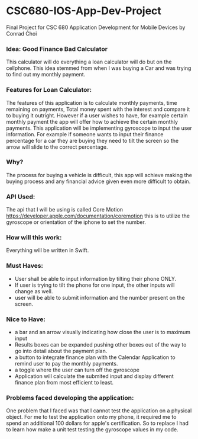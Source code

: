 # CSC680-IOS-App-Dev-Project
Final Project for CSC 680 Application Development for Mobile Devices by Conrad Choi 

### Idea: Good Finance Bad Calculator 
 This calculator will do everything a loan calculator will do but on the cellphone. This idea stemmed from when I was buying a Car and was trying to find out my monthly payment. 

### Features for Loan Calculator: 
The features of this application is to calculate monthly payments, time remaining on payments, Total money spent with the interest and compare it to buying it outright. However if a user wishes to have, for example certain monthly payment the app will offer how to achieve the certain monthly payments. 
This application will be implementing gyroscope to input the user information. For example if someone wants to input their finance percentage for a car they are buying they need to tilt the screen so the arrow will slide to the correct percentage. 

### Why?
The process for buying a vehicle is difficult, this app will achieve making the buying process and any financial advice given even more difficult to obtain. 


### API Used: 
The api that I will be using is called Core Motion https://developer.apple.com/documentation/coremotion this is to utilize the gyroscope or orientation of the iphone to set the number. 


### How will this work: 
Everything will be written in Swift.

### Must Haves: 
- User shall be able to input information by tilting their phone ONLY.
- If user is trying to tilt the phone for one input, the other inputs will change as well. 
- user will be able to submit information and the number present on the screen.


### Nice to Have: 
- a bar and an arrow visually indicating how close the user is to maximum input
- Results boxes can be expanded pushing other boxes out of the way to go into detail about the payment plan.
- a button to integrate finance plan  with the  Calendar Application to remind user to pay the monthly payments.
- a toggle where the user can turn off the gyroscope
- Application will calculate the submited input and display different finance plan from most efficient to least. 


### Problems faced developing the application: 
One problem that I faced was that I cannot test the application on a physical object. For me to test the application onto my phone, it required me to spend an additional 100 dollars for apple's certification. So to replace I had to learn how make a unit test testing the gyroscope values in my code. 
